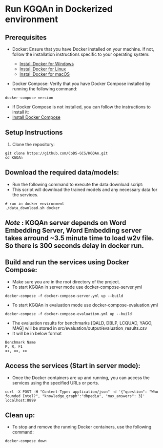 # Run KGQAn in Dockerized environment

## Prerequisites
- Docker: Ensure that you have Docker installed on your machine. If not, follow the installation instructions specific to your operating system:
  - [Install Docker for Windows](https://docs.docker.com/desktop/windows/install/)
  - [Install Docker for Linux](https://docs.docker.com/engine/install/)
  - [Install Docker for macOS](https://docs.docker.com/desktop/mac/install/)

- Docker Compose: Verify that you have Docker Compose installed by running the following command:

```shell
docker-compose version
```
- If Docker Compose is not installed, you can follow the instructions to install it:
 - [Install Docker Compose](https://docs.docker.com/compose/install/)


## Setup Instructions
1. Clone the repository:
```shell
git clone https://github.com/CoDS-GCS/KGQAn.git
cd KGQAn
```

## Download the required data/models:
- Run the following command to execute the data download script:
- This script will download the trained models and any necessary data for the services.
```shell
# run in docker environment
./data_download.sh docker
```

## *Note* : KGQAn server depends on Word Embedding Server, Word Embedding server takes arround ~3.5 minute time to load w2v file. So there is 300 seconds delay in docker run.

## Build and run the services using Docker Compose:
- Make sure you are in the root directory of the project.
- To start KGQAn in server mode use docker-compose-server.yml
```shell
docker-compose -f docker-compose-server.yml up --build
```

- To start KGQAn in evaluation mode use docker-compose-evaluation.yml
```shell
docker-compose -f docker-compose-evaluation.yml up --build
```
- The evaluation results for benchmarks [QALD, DBLP, LCQUAD, YAGO, MAG] will be stored in src/evaluation/output/evaluation_results.csv
- It will be in below format
```csv
Benchmark Name
P, R, F1
xx, xx, xx
```

## Access the services (Start in server mode):
- Once the Docker containers are up and running, you can access the services using the specified URLs or ports.
```shell
curl -X POST -H "Content-Type: application/json" -d '{"question": "Who founded Intel?", "knowledge_graph":"dbpedia", "max_answers": 3}' localhost:8899
```

## Clean up:
- To stop and remove the running Docker containers, use the following command:
```shell
docker-compose down
```
